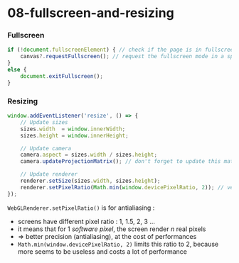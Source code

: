 # 08-fullscreen-and-resizing

### Fullscreen

```typescript
if (!document.fullscreenElement) { // check if the page is in fullscreen mode
    canvas?.requestFullscreen(); // request the fullscreen mode in a specific element
}
else {
    document.exitFullscreen();
}
```

### Resizing

```typescript
window.addEventListener('resize', () => {
    // Update sizes
    sizes.width  = window.innerWidth;
    sizes.height = window.innerHeight;

    // Update camera
    camera.aspect = sizes.width / sizes.height;
    camera.updateProjectionMatrix(); // don't forget to update this matrix, with the new sizes

    // Update renderer
    renderer.setSize(sizes.width, sizes.height);
    renderer.setPixelRatio(Math.min(window.devicePixelRatio, 2)); // very important for anti-aliasing
});
```

`WebGLRenderer.setPixelRatio()` is for antialiasing :

- screens have different pixel ratio : 1, 1.5, 2, 3 ...
- it means that for 1 _software pixel_, the screen render _n_ real pixels
- => better precision (antialiasing), at the cost of performances
- `Math.min(window.devicePixelRatio, 2)` limits this ratio to 2, because more seems to be useless and costs a lot of performance
